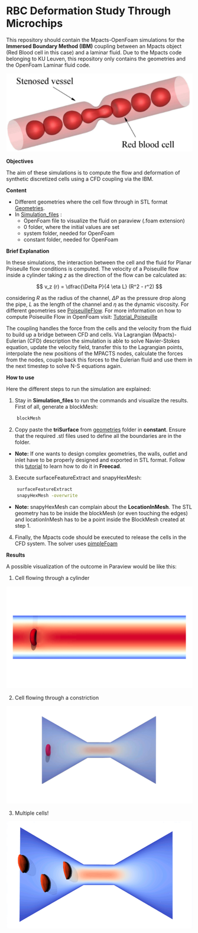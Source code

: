 # RBC Deformation Study Through Microchips

This repository should contain the Mpacts-OpenFoam simulations for the **Immersed Boundary Method (IBM)** coupling between an Mpacts object (Red Blood cell in this case) and a laminar fluid. Due to the Mpacts code belonging to KU Leuven, this repository only contains the geometries and the OpenFoam Laminar fluid code. 

![ImmersedImage](Images/image.png)

 **Objectives**

 The aim of these simulations is to compute the flow and deformation of synthetic discretized cells using a CFD coupling via the IBM.

**Content**

- Different geometries where the cell flow through in STL format [Geometries](Geometries).
- In [Simulation_files](Simulation_files) :
    - OpenFoam file to visualize the fluid on paraview (.foam extension)
    - 0 folder, where the initial values are set
    - system folder, needed for OpenFoam
    - constant folder, needed for OpenFoam



**Brief Explanation**

In these simulations, the interaction between the cell and the fluid for Planar Poiseulle flow conditions is computed. The velocity of a Poiseuille flow inside a cylinder taking $z$ as the direction of the flow can be calculated as:

$$
v_z (r) = \dfrac{\Delta P}{4 \eta L} (R^2 - r^2)
$$

considering $R$ as the radius of the channel, $\Delta P$ as the pressure drop along the pipe, $L$ as the length of the channel and $\eta$ as the dynamic viscosity. For different geometries see [PoiseuilleFlow](https://en.wikipedia.org/wiki/Hagen%E2%80%93Poiseuille_equation). For more information on how to compute Poiseuille Flow in OpenFoam visit: [Tutorial_Poiseuille](http://www.wolfdynamics.com/wiki/tut_hagen_poiseuille.pdf)

The coupling handles the force from the cells and the velocity from the fluid to build up a bridge between CFD and cells. Via Lagrangian (Mpacts)-Eulerian (CFD) description the simulation is able to solve Navier-Stokes equation, update the velocity field, transfer this to the Lagrangian points, interpolate the new positions of the MPACTS nodes, calculate the forces from the nodes, couple back this forces to the Eulerian fluid and use them in the next timestep to solve N-S equations again.

**How to use**

Here the different steps to run the simulation are explained:

1. Stay in **Simulation_files** to run the commands and visualize the results. First of all, generate a blockMesh:
```bash
    blockMesh
```
2. Copy paste the **triSurface** from [geometries](../Geometries) folder in **constant**. Ensure that the required .stl files used to define all the boundaries are in the folder.
*
    **Note:** If one wants to design complex geometries, the walls, outlet and inlet have to be properly designed and exported in STL format. Follow this [tutorial](https://www.youtube.com/watch?v=ZuGnO6VGeXE&t=258s) to learn how to do it in **Freecad**.

3. Execute surfaceFeatureExtract and snapyHexMesh:

````bash
    surfaceFeatureExtract
    snapyHexMesh -overwrite
````
*
    **Note:** snapyHexMesh can complain about the **LocationInMesh**. The STL geometry has to be inside the blockMesh (or even touching the edges) and locationInMesh has to be a point inside the BlockMesh created at step 1.


4. Finally, the Mpacts code should be executed to release the cells in the CFD system. The solver uses [pimpleFoam](https://www.openfoam.com/documentation/user-guide/a-reference/a.1-standard-solvers)


**Results**

A possible visualization of the outcome in Paraview would be like this:

1. Cell flowing through a cylinder

![ImmersedImage](Images/animation.gif)

2. Cell flowing through a constriction

![ImmersedImageConst](Images/constriction.gif)

3. Multiple cells!

![ImmersedImageConst](Images/video.gif)
